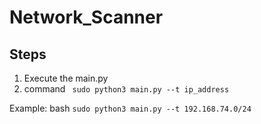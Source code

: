 # Network_Scanner

## Steps 

1. Execute the main.py 
2. command
``` sudo python3 main.py --t ip_address```


Example: 
bash
```sudo python3 main.py --t 192.168.74.0/24```
